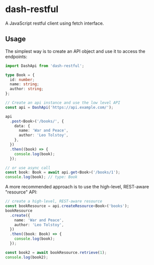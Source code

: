 # dash-restful

A JavaScript restful client using fetch interface.

## Usage

The simplest way is to create an API object and use it to access the endpoints:

```typescript
import DashApi from 'dash-restful';

type Book = {
  id: number;
  name: string;
  author: string;
};

// Create an api instance and use the low level API
const api = DashApi('https://api.example.com/');

api
  .post<Book>('/books/', {
    data: {
      name: 'War and Peace',
      author: 'Leo Tolstoy',
    },
  })
  .then((book) => {
    console.log(book);
  });

// or use async call
const book: Book = await api.get<Book>('/books/1');
console.log(book); // type: Book
```

A more recommended approach is to use the high-level, REST-aware "resource" API:

```typescript
// create a high-level, REST-aware resource
const bookResource = api.createResource<Book>('books');
bookResource
  .create({
    name: 'War and Peace',
    author: 'Leo Tolstoy',
  })
  .then((book: Book) => {
    console.log(book);
  });

const book2 = await bookResource.retrieve(1);
console.log(book2);
```
